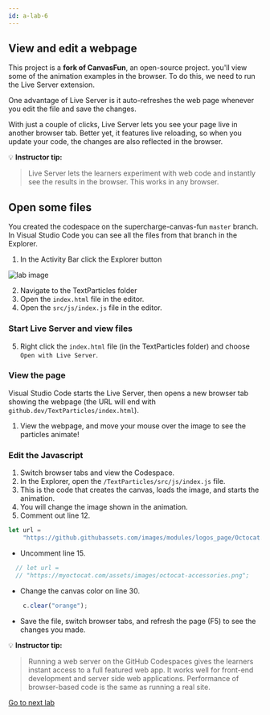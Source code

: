 ```yaml
---
id: a-lab-6
---
```

## View and edit a webpage

This project is a **fork of CanvasFun**, an open-source project.  you'll view some of the animation examples in the browser. To do this, we need to run the Live Server extension.

One advantage of Live Server is it auto-refreshes the web page whenever you edit the file and save the changes.

With just a couple of clicks, Live Server lets you see your page live in another browser tab. Better yet, it features live reloading, so when you update your code, the changes are also reflected in the browser.

💡 **Instructor tip:**

>Live Server lets the learners experiment with web code and instantly see the results in the browser. This works in any browser.

## Open some files

You created the codespace on the supercharge-canvas-fun `master` branch. In Visual Studio Code you can see all the files from that branch in the Explorer.

1. In the Activity Bar click the Explorer button
<img src='/assets/img/a-lab-10.png' alt="lab image" class="img-lab" >

2. Navigate to the TextParticles folder
3. Open the `index.html` file in the editor.
4. Open the `src/js/index.js` file in the editor.

### Start Live Server and view files

5. Right click the `index.html` file (in the TextParticles folder) and choose `Open with Live Server`.

### View the page

Visual Studio Code starts the Live Server, then opens a new browser tab showing the webpage (the URL will end with `github.dev/TextParticles/index.html`).

1. View the webpage, and move your mouse over the image to see the particles animate!


### Edit the Javascript
1. Switch browser tabs and view the Codespace.
2. In the Explorer, open the `/TextParticles/src/js/index.js` file.
3. This is the code that creates the canvas, loads the image, and starts the animation.
4. You will change the image shown in the animation.
5. Comment out line 12.
   
```js
let url =
    "https://github.githubassets.com/images/modules/logos_page/Octocat.png";
```

* Uncomment line 15.

```js
  // let url =
  // "https://myoctocat.com/assets/images/octocat-accessories.png";

```
* Change the canvas color on line 30.

```js
    c.clear("orange");
```

* Save the file, switch browser tabs, and refresh the page (F5) to see the changes you made.

💡 **Instructor tip:**

> Running a web server on the GitHub Codespaces gives the learners instant access to a full featured web app. It works well for front-end development and server side web applications. Performance of browser-based code is the same as running a real site.

[Go to next lab ](/walt/lab-7.html)

